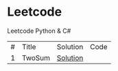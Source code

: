 # Leetcode
Leetcode Python & C#


<table>
<tr>
    <td>#</td>
    <td>Title</td>    
    <td>Solution</td>
    <td>Code</td>      
</tr>  
<tr>
    <td>1</td>
    <td>TwoSum</td>
    <td><a href="https://github.com/Eddie02582/Leetcode/blob/master/001_TwoSum.md">Solution</a></td>       
<tr/>


</table>